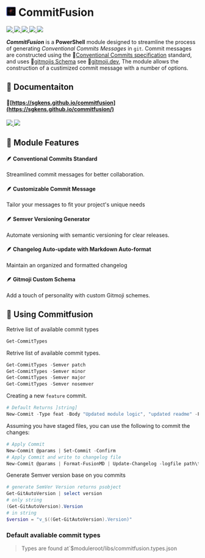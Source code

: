 # <img width="25" src="https://raw.githubusercontent.com/sgkens/resources/main/modules/CommitFusion/dist/v2/commitfusion-icon-x128.png"/> **CommitFusion**

<!--license-->
<a href="https://github.com/sgkens/commitfusion/">
  <img src="https://img.shields.io/badge/MIT-License-blue?style=&logo=unlicense&color=%23004481">
</a>
<!--coverage-->
<a href="https://gitlab.lab.davilion.online/powershell/ccommits/-/commits/main">
  <img src="https://gitlab.snowlab.tk/powershell/ccommits/badgesmain/coverage.svg">
</a>
<!--Code Factor-->
<a href="https://www.codefactor.io/repository/github/sgkens/commitfusion/">
  <img src="https://www.codefactor.io/repository/github/sgkens/commitfusion/badge">
</a>
<!--Choco-->
<a href="https://community.chocolatey.org/packages/davilion.commitfusion">
  <img src="https://img.shields.io/chocolatey/dt/davilion.commitfusion?label=Choco">
</a>
<!--[psgallary]-->
<a href="https://www.powershellgallery.com/packages/commitfusion">
  <img src="https://img.shields.io/powershellgallery/dt/commitfusion?label=psgallary">
</a>

***CommitFusion*** is a **PowerShell** module designed to streamline the process of generating *Conventional Commits Messages* in `git`. Commit messages are constructed using the 🧷[Conventional Commits specification](https://www.onventionalcommits.org/en/v1.0.0/) standard, and uses 🧷[gitmojis Schema](https://github.com/carloscuesta/gitmoji/blob/master/packages/gitmojis/src/gitmojis.json) see 🧷[gitmoji.dev](https://gitmoji.dev), The module allows the construction of a custimized commit message with a number of options.

## 📒 Documentaiton

#### 🔗[https://sgkens.github.io/commitfusion](https://sgkens.github.io/commitfusion/)

<!--Pipline-->
<a href="https://gitlab.lab.davilion.online/powershell/logtastic">
  <img src="https://img.shields.io/gitlab/pipeline-status/powershell%2Fcommitfusion?gitlab_url=https%3A%2F%2Fgitlab.lab.davilion.online%2F&branch=main&logo=gitlab&label=pipeline
">
</a>
<!--Release-->
<a href="https://gitlab.lab.davilion.online/powershell/ccommits/-/releases">
  <img src="https://gitlab.lab.davilion.online/powershell/commitfusion/-/badges/release.svg">
</a>

## 🚀 Module Features

#### 🪶 Conventional Commits Standard
Streamlined commit messages for better collaboration.

#### 🪶 Customizable Commit Message
Tailor your messages to fit your project's unique needs

#### 🪶 Semver Versioning Generator
Automate versioning with semantic versioning for clear releases.

#### 🪶 Changelog Auto-update with Markdown Auto-format
Maintain an organized and formatted changelog

#### 🪶 Gitmoji Custom Schema
Add a touch of personality with custom Gitmoji schemes.

## 🎾 Using Commitfusion

Retrive list of available commit types

```powershell
Get-CommitTypes
```

Retrive list of available commit types.

```powershell
Get-CommitTypes -Semver patch
Get-CommitTypes -Semver minor
Get-CommitTypes -Semver major
Get-CommitTypes -Semver nosemver
```

Creating a new `feature` commit.

```powershell
# Default Returns ]string]
New-Commit -Type feat -Body "Updated module logic", "updated readme" -FeatureAddtions "Provided new module gunctionally via new cmdlet"
```

Assuming you have staged files, you can use the following to commit the changes:

```powershell
# Apply Commit
New-Commit @params | Set-Commit -Confirm
# Apply Commit and write to changelog file 
New-Commit @params | Format-FusionMD | Update-Changelog -logfile path\to\file | Set-Commit -Confirm
```

Generate Semver version base on you commits

```powershell
# generate SemVer Version returns psobject
Get-GitAutoVersion | select version
# only string
(Get-GitAutoVersion).Version
# in string
$version = "v_$((Get-GitAutoVersion).Version)"
```

### Default avaliable commit types

> Types are found at`$moduleroot/libs/commitfusion.types.json